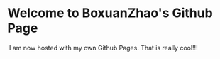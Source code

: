 # Welcome to BoxuanZhao's Github Page

​	I am now hosted with my own Github Pages. That is really cool!!!

